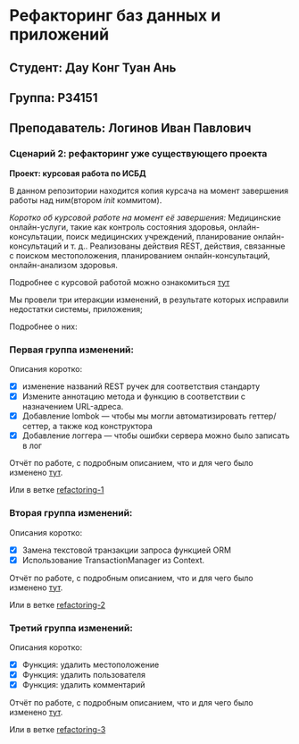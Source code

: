 # Рефакторинг баз данных и приложений
## Студент: Дау Конг Туан Ань
## Группа: P34151
## Преподаватель:  Логинов Иван Павлович
### Сценарий 2: рефакторинг уже существующего проекта

**Проект: курсовая работа по ИСБД** 

В данном репозитории находится копия курсача на момент завершения работы над ним(втором *init* коммитом).

*Коротко об курсовой работе на момент её завершения:* Медицинские онлайн-услуги, такие как контроль состояния здоровья, онлайн-консультации, поиск медицинских учреждений, планирование онлайн-консультаций и т. д..
Реализованы действия REST, действия, связанные с поиском местоположения, планированием онлайн-консультаций, онлайн-анализом здоровья.

Подробнее с курсовой работой можно ознакомиться [тут]()

Мы провели три итеракции изменений, в результате которых исправили недостатки системы, приложения;

Подробнее о них:

### Первая группа изменений:

Описания коротко:

- [x] изменение названий REST ручек для соответствия стандарту
- [x] Измените аннотацию метода и функцию в соответствии с назначением URL-адреса.
- [x] Добавление lombok — чтобы мы могли автоматизировать геттер/сеттер, а также код конструктора
- [x] Добавление логгера — чтобы ошибки сервера можно было записать в лог

Отчёт по работе, с подробным описанием, что и для чего было изменено [тут](https://github.com/andrey551/refactoring_app_and_db/blob/main/docs/report%20phase%201.pdf).

Или в ветке [refactoring-1](https://github.com/andrey551/refactoring_app_and_db/commits/phase-1/)

### Вторая группа изменений:

Описания коротко:

- [x] Замена текстовой транзакции запроса функцией ORM
- [x] Использование TransactionManager из Context.

Отчёт по работе, с подробным описанием, что и для чего было изменено [тут](https://github.com/andrey551/refactoring_app_and_db/blob/main/docs/report%20%20phase%202.pdf).

Или в ветке [refactoring-2](https://github.com/andrey551/refactoring_app_and_db/tree/phase-2)

### Третий группа изменений:

Описания коротко:

- [x] Функция: удалить местоположение
- [x] Функция: удалить пользователя
- [x] Функция: удалить комментарий

Отчёт по работе, с подробным описанием, что и для чего было изменено [тут](https://github.com/andrey551/refactoring_app_and_db/blob/main/docs/report%20%20phase%203.pdf).

Или в ветке [refactoring-3](https://github.com/andrey551/refactoring_app_and_db/tree/phase-3)
